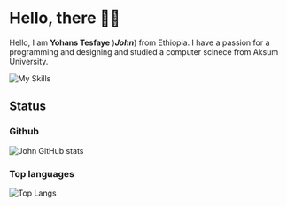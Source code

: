 # Hello, there 👋🏼

Hello, I am **Yohans Tesfaye** )_**John**_) from Ethiopia. I have a passion for a programming and designing and studied a computer scinece from Aksum University.

![My Skills](https://skillicons.dev/icons?i=js,html,css,sass,java,php,py,sass,sqlite,mysql,flutter,md,vscode&theme=light)

## Status

### Github

![John GitHub stats](https://github-readme-stats.vercel.app/api?username=yohanstesfaye&show_icons=true&count_private=true&hide=contribs)

### Top languages

![Top Langs](https://github-readme-stats.vercel.app/api/top-langs/?username=yohanstesfaye&&layout=compact)
